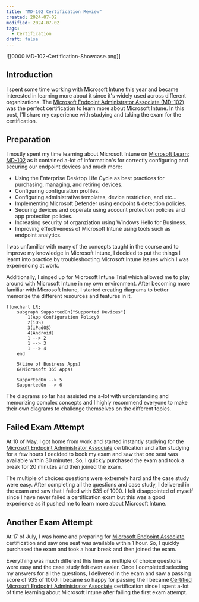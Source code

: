 ```yaml
---
title: "MD-102 Certification Review"
created: 2024-07-02
modified: 2024-07-02
tags:
  - Certification
draft: false
---
```

![[0000 MD-102-Certification-Showcase.png]]

## Introduction

I spent some time working with Microsoft Intune this year and became interested in learning more about it since it's widely used across different organizations. The [Microsoft Endpoint Administrator Associate (MD-102)](https://learn.microsoft.com/en-us/users/husenjan/credentials/1ddb60c27ac1f814) was the perfect certification to learn more about Microsoft Intune.  In this post, I'll share my experience with studying and taking the exam for the certification.

## Preparation

I mostly spent my time learning about Microsoft Intune on [Microsoft Learn: MD-102](https://learn.microsoft.com/en-us/credentials/certifications/modern-desktop/) as it contained a-lot of information's for correctly configuring and securing our endpoint devices and much more:

- Using the Enterprise Desktop Life Cycle as best practices for purchasing, managing, and retiring devices.
- Configuring configuration profiles.
- Configuring administrative templates, device restriction, and etc...
- Implementing Microsoft Defender using endpoint & detection policies.
- Securing devices and coperate using account protection policies and app protection policies.
- Increasing security of organziation using Windows Hello for Business.
- Improving effectiveness of Microsoft Intune using tools such as endpoint analytics.

I was unfamiliar with many of the concepts taught in the course and to improve my knowledge in Microsoft Intune, I decided to put the things I learnt into practice by troubleshooting Microsoft Intune issues which I was experiencing at work. 

Additionally, I singed up for Microsoft Intune Trial which allowed me to play around with Microsoft Intune in my own environment. After becoming more familiar with Microsoft Intune, I started creating diagrams to better memorize the different resources and features in it.

```mermaid
flowchart LR;
	subgraph SupportedOn["Supported Devices"]
		1(App Configuration Policy)
		2(iOS)
		3(iPadOS)
		4(Android)
		1 --> 2
		1 --> 3
		1 --> 4
	end
	
	5(Line of Business Apps)
	6(Microsoft 365 Apps)

	SupportedOn --> 5
	SupportedOn --> 6
```

The diagrams so far has assisted me a-lot with understanding and memorizing complex concepts and I highly recommend everyone to make their own diagrams to challenge themselves on the different topics.

## Failed Exam Attempt

At 10 of May, I got home from work and started instantly studying for the [Microsoft Endpoint Administrator Associate](https://learn.microsoft.com/en-us/users/husenjan/credentials/1ddb60c27ac1f814) certification and after studying for a few hours I decided to book my exam and saw that one seat was available within 30 minutes. So, I quickly purchased the exam and took a break for 20 minutes and then joined the exam. 

The multiple of choices questions were extremely hard and the case study were easy. After completing all the questions and case study, I delivered in the exam and saw that I failed with 635 of 1000. I felt disappointed of myself since I have never failed a certification exam but this was a good experience as it pushed me to learn more about Microsoft Intune.

## Another Exam Attempt

At 17 of July, I was home and preparing for [Microsoft Endpoint Associate](https://learn.microsoft.com/en-us/users/husenjan/credentials/1ddb60c27ac1f814) certification and saw one seat was available within 1 hour. So, I quickly purchased the exam and took a hour break and then joined the exam. 

Everything was much different this time as multiple of choice questions were easy and the case study felt even easier. Once I completed selecting my answers for all the questions, I delivered in the exam and saw a passing score of 935 of 1000. I became so happy for passing the I became  [Certified Microsoft Endpoint Administrator Associate](https://learn.microsoft.com/en-us/users/husenjan/credentials/1ddb60c27ac1f814) certification since I spent a-lot of time learning about Microsoft Intune after failing the first exam attempt.